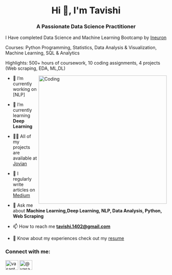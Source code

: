 <h1 align="center">Hi 👋, I'm Tavishi </h1>
<h3 align="center">A Passionate Data Science Practitioner</h3>

<p>I Have completed Data Science and Machine Learning Bootcamp by <a href="https://jovian.com/tavishi-1402">Ineuron</a></p>
<p>
Courses: Python Programming, Statistics, Data Analysis & Visualization, Machine Learning, SQL & Analytics
</p>
<p>Highlights: 500+ hours of coursework, 10 coding assignments, 4 projects (Web scraping, EDA, ML,DL)
</p> 






  





<img align="right" alt="Coding" width="400" src="https://i.pinimg.com/originals/54/e3/7d/54e37d8074ebcde1d96c77d7b2a7f310.gif">


- 🔭 I’m currently working on [NLP]

- 🌱 I’m currently learning **Deep Learning**

- 👨‍💻 All of my projects are available at [Jovian](http://jovian.ai/tavishi-1402)

- 📝 I regularly write articles on [Medium](http://medium.com/@tavishi)

- 💬 Ask me about **Machine Learning,Deep Learning, NLP, Data Analysis, Python, Web Scraping**

- 📫 How to reach me **tavishi.1402@gmail.com**

- 📄 Know about my experiences check out my [resume](https://docs.google.com/document/d/1S7UsBmlYK-rPu83VKO4Yay0yi4Xy9480WeDhshx69dw/edit#)


<h3 align="left">Connect with me:</h3>
<p align="left">
<a href="https://www.linkedin.com/in/tavishi1402" target="blank"><img align="center" src="https://raw.githubusercontent.com/rahuldkjain/github-profile-readme-generator/master/src/images/icons/Social/linked-in-alt.svg" alt="vasanthsai" height="30" width="40" /></a>
<a href="http://medium.com/@tavishi" target="blank"><img align="center" src="https://raw.githubusercontent.com/rahuldkjain/github-profile-readme-generator/master/src/images/icons/Social/medium.svg" alt="@vasanthsai" height="30" width="40" /></a>
</p>

